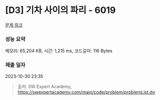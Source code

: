 # [D3] 기차 사이의 파리 - 6019 

[문제 링크](https://swexpertacademy.com/main/code/problem/problemDetail.do?contestProbId=AWajaTmaZw4DFAWM) 

### 성능 요약

메모리: 65,204 KB, 시간: 1,215 ms, 코드길이: 116 Bytes

### 제출 일자

2023-10-30 23:35



> 출처: SW Expert Academy, https://swexpertacademy.com/main/code/problem/problemList.do